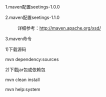 1.maven配置seetings-1.0.0

<settings xmlns="http://maven.apache.org/SETTINGS/1.0.0"
          xmlns:xsi="http://www.w3.org/2001/XMLSchema-instance"
          xsi:schemaLocation="http://maven.apache.org/SETTINGS/1.0.0 http://maven.apache.org/xsd/settings-1.0.0.xsd"></settings>


2.maven配置seetings-1.1.0

<settings xmlns="http://maven.apache.org/SETTINGS/1.1.0"
          xmlns:xsi="http://www.w3.org/2001/XMLSchema-instance"
          xsi:schemaLocation="http://maven.apache.org/SETTINGS/1.1.0 http://maven.apache.org/xsd/settings-1.1.0.xsd"></settings>
          
详细参考：http://maven.apache.org/xsd/

3.maven命令

1)下载源码

mvn dependency:sources

2)下载jar包或依赖包

mvn clean install

mvn help:system
